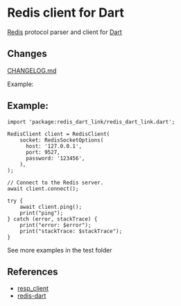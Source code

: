 Redis client for Dart
=====================

[Redis](http://redis.io/) protocol parser and client for [Dart](https://www.dartlang.org)

## Changes

[CHANGELOG.md](CHANGELOG.md)

Example:
## Example:

```
import 'package:redis_dart_link/redis_dart_link.dart';

RedisClient client = RedisClient(
    socket: RedisSocketOptions(
      host: '127.0.0.1',
      port: 9527,
      password: '123456',
    ),
);

// Connect to the Redis server.
await client.connect();

try {
    await client.ping();
    print("ping");
} catch (error, stackTrace) {
    print("error: $error");
    print("stackTrace: $stackTrace");
}

```

See more examples in the test folder

## References
* [resp_client](https://pub.dev/packages/resp_client)
* [redis-dart](https://github.com/ra1u/redis-dart)

